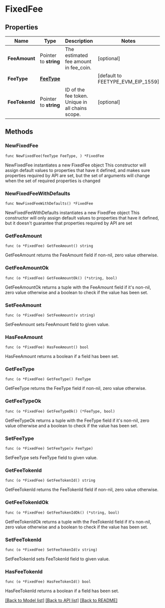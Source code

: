 # FixedFee

## Properties

Name | Type | Description | Notes
------------ | ------------- | ------------- | -------------
**FeeAmount** | Pointer to **string** | The estimated fee amount in fee_coin. | [optional] 
**FeeType** | [**FeeType**](FeeType.md) |  | [default to FEETYPE_EVM_EIP_1559]
**FeeTokenId** | Pointer to **string** | ID of the fee token. Unique in all chains scope. | [optional] 

## Methods

### NewFixedFee

`func NewFixedFee(feeType FeeType, ) *FixedFee`

NewFixedFee instantiates a new FixedFee object
This constructor will assign default values to properties that have it defined,
and makes sure properties required by API are set, but the set of arguments
will change when the set of required properties is changed

### NewFixedFeeWithDefaults

`func NewFixedFeeWithDefaults() *FixedFee`

NewFixedFeeWithDefaults instantiates a new FixedFee object
This constructor will only assign default values to properties that have it defined,
but it doesn't guarantee that properties required by API are set

### GetFeeAmount

`func (o *FixedFee) GetFeeAmount() string`

GetFeeAmount returns the FeeAmount field if non-nil, zero value otherwise.

### GetFeeAmountOk

`func (o *FixedFee) GetFeeAmountOk() (*string, bool)`

GetFeeAmountOk returns a tuple with the FeeAmount field if it's non-nil, zero value otherwise
and a boolean to check if the value has been set.

### SetFeeAmount

`func (o *FixedFee) SetFeeAmount(v string)`

SetFeeAmount sets FeeAmount field to given value.

### HasFeeAmount

`func (o *FixedFee) HasFeeAmount() bool`

HasFeeAmount returns a boolean if a field has been set.

### GetFeeType

`func (o *FixedFee) GetFeeType() FeeType`

GetFeeType returns the FeeType field if non-nil, zero value otherwise.

### GetFeeTypeOk

`func (o *FixedFee) GetFeeTypeOk() (*FeeType, bool)`

GetFeeTypeOk returns a tuple with the FeeType field if it's non-nil, zero value otherwise
and a boolean to check if the value has been set.

### SetFeeType

`func (o *FixedFee) SetFeeType(v FeeType)`

SetFeeType sets FeeType field to given value.


### GetFeeTokenId

`func (o *FixedFee) GetFeeTokenId() string`

GetFeeTokenId returns the FeeTokenId field if non-nil, zero value otherwise.

### GetFeeTokenIdOk

`func (o *FixedFee) GetFeeTokenIdOk() (*string, bool)`

GetFeeTokenIdOk returns a tuple with the FeeTokenId field if it's non-nil, zero value otherwise
and a boolean to check if the value has been set.

### SetFeeTokenId

`func (o *FixedFee) SetFeeTokenId(v string)`

SetFeeTokenId sets FeeTokenId field to given value.

### HasFeeTokenId

`func (o *FixedFee) HasFeeTokenId() bool`

HasFeeTokenId returns a boolean if a field has been set.


[[Back to Model list]](../README.md#documentation-for-models) [[Back to API list]](../README.md#documentation-for-api-endpoints) [[Back to README]](../README.md)


